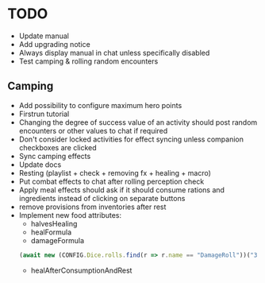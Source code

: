 # TODO

* Update manual
* Add upgrading notice
* Always display manual in chat unless specifically disabled
* Test camping & rolling random encounters

## Camping

* Add possibility to configure maximum hero points
* Firstrun tutorial
* Changing the degree of success value of an activity should post random encounters or other values to chat if required
* Don't consider locked activities for effect syncing unless companion checkboxes are clicked
* Sync camping effects
* Update docs
* Resting (playlist + check + removing fx + healing + macro)
* Put combat effects to chat after rolling perception check
* Apply meal effects should ask if it should consume rations and ingredients instead of clicking on separate buttons
* remove provisions from inventories after rest
* Implement new food attributes:
    * halvesHealing
    * healFormula
    * damageFormula
    ```js
  (await new (CONFIG.Dice.rolls.find(r => r.name == "DamageRoll"))("3d6[fire]").roll()).toMessage()
    ```
    * healAfterConsumptionAndRest